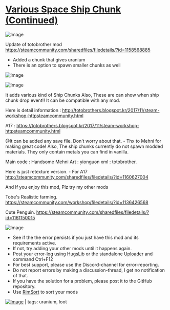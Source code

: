 # [Various Space Ship Chunk (Continued)](https://steamcommunity.com/sharedfiles/filedetails/?id=2014616487)

![Image](https://i.imgur.com/buuPQel.png)

Update of totobrother mod
https://steamcommunity.com/sharedfiles/filedetails/?id=1158568885

- Added a chunk that gives uranium
- There is an option to spawn smaller chunks as well

![Image](https://i.imgur.com/pufA0kM.png)
	
![Image](https://i.imgur.com/Z4GOv8H.png)

It adds various kind of Ship Chunks
Also, These are can show when ship chunk drop event!!
It can be compatible with any mod.

Here is detail information : http://totobrothers.blogspot.kr/2017/11/steam-workshop-httpsteamcommunity.html

A17 : https://totobrothers.blogspot.kr/2017/11/steam-workshop-httpsteamcommunity.html

@It can be added any save file. Don't worry about that. - Thx to Mehni for making great code!
Also, The ship chunks currently do not spawn modded materials. They only contain metals you can find in vanilla.

Main code : Handsome Mehni
Art : yionguon
xml : totobrother.

Here is just retexture version. - For A17
http://steamcommunity.com/sharedfiles/filedetails/?id=1160627004

And If you enjoy this mod, Plz try my other mods

Tobe's Realistic farming.
 https://steamcommunity.com/workshop/filedetails/?id=1136426568

Cute Penguin.
 https://steamcommunity.com/sharedfiles/filedetails/?id=1161150015


![Image](https://i.imgur.com/PwoNOj4.png)



-  See if the the error persists if you just have this mod and its requirements active.
-  If not, try adding your other mods until it happens again.
-  Post your error-log using [HugsLib](https://steamcommunity.com/workshop/filedetails/?id=818773962) or the standalone [Uploader](https://steamcommunity.com/sharedfiles/filedetails/?id=2873415404) and command Ctrl+F12
-  For best support, please use the Discord-channel for error-reporting.
-  Do not report errors by making a discussion-thread, I get no notification of that.
-  If you have the solution for a problem, please post it to the GitHub repository.
-  Use [RimSort](https://github.com/RimSort/RimSort/releases/latest) to sort your mods

 

[![Image](https://img.shields.io/github/v/release/emipa606/VariousSpaceShipChunk?label=latest%20version&style=plastic&color=9f1111&labelColor=black)](https://steamcommunity.com/sharedfiles/filedetails/changelog/2014616487) | tags:  uranium,  loot
